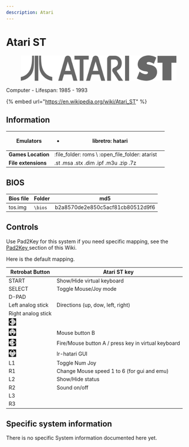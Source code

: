 ```yaml
---
description: Atari
---
```


# Atari ST

<figure><img src="https://raw.githubusercontent.com/fabricecaruso/es-theme-carbon/52ff37c9e265587d006945a2ba695b5a962b3a3d/art/logos/atarist.svg" alt=""><figcaption></figcaption></figure>

Computer - Lifespan: 1985 - 1993

{% embed url="https://en.wikipedia.org/wiki/Atari_ST" %}

## Information

| **Emulators**       | <ul><li>libretro: hatari</li></ul>                 |   |
| ------------------- | -------------------------------------------------- | - |
| **Games Location**  | :file\_folder: roms \ :open\_file\_folder: atarist |   |
| **File extensions** | .st .msa .stx .dim .ipf .m3u .zip .7z              |   |

## BIOS

| Bios file | Folder  | md5                              |
| --------- | ------- | -------------------------------- |
| tos.img   | `\bios` | b2a8570de2e850c5acf81cb80512d9f6 |

## Controls

Use Pad2Key for this system if you need specific mapping, see the [Pad2Key ](../../controllers/pad2key.md)section of this Wiki.

Here is the default mapping.

| Retrobat Button                                    | Atari ST key                                        |
| -------------------------------------------------- | --------------------------------------------------- |
| START                                              | Show/Hide virtual keyboard                          |
| SELECT                                             | Toggle Mouse/Joy mode                               |
| D-PAD                                              |                                                     |
| Left analog stick                                  | Directions (up, dow, left, right)                   |
| Right analog stick                                 |                                                     |
| ![](<../../.gitbook/assets/image (2) (1) (1).png>) |                                                     |
| ![](<../../.gitbook/assets/image (1) (2) (1).png>) | Mouse button B                                      |
| ![](<../../.gitbook/assets/image (4) (1).png>)     | Fire/Mouse button A / press key in virtual keyboard |
| ![](<../../.gitbook/assets/image (3) (1) (2).png>) | lr-hatari GUI                                       |
| L1                                                 | Toggle Num Joy                                      |
| R1                                                 | Change Mouse speed 1 to 6 (for gui and emu)         |
| L2                                                 | Show/Hide status                                    |
| R2                                                 | Sound on/off                                        |
| L3                                                 |                                                     |
| R3                                                 |                                                     |

## Specific system information

There is no specific System information documented here yet.
